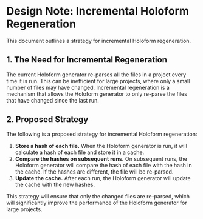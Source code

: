 # Design Note: Incremental Holoform Regeneration

This document outlines a strategy for incremental Holoform regeneration.

## 1. The Need for Incremental Regeneration

The current Holoform generator re-parses all the files in a project every time it is run. This can be inefficient for large projects, where only a small number of files may have changed. Incremental regeneration is a mechanism that allows the Holoform generator to only re-parse the files that have changed since the last run.

## 2. Proposed Strategy

The following is a proposed strategy for incremental Holoform regeneration:

1.  **Store a hash of each file.** When the Holoform generator is run, it will calculate a hash of each file and store it in a cache.
2.  **Compare the hashes on subsequent runs.** On subsequent runs, the Holoform generator will compare the hash of each file with the hash in the cache. If the hashes are different, the file will be re-parsed.
3.  **Update the cache.** After each run, the Holoform generator will update the cache with the new hashes.

This strategy will ensure that only the changed files are re-parsed, which will significantly improve the performance of the Holoform generator for large projects.
